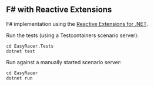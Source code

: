 F# with Reactive Extensions
---------------------------

F# implementation using the [Reactive Extensions for .NET](https://github.com/dotnet/reactive?tab=readme-ov-file).

Run the tests (using a Testcontainers scenario server):
```
cd EasyRacer.Tests
dotnet test
```

Run against a manually started scenario server:
```
cd EasyRacer
dotnet run
```
